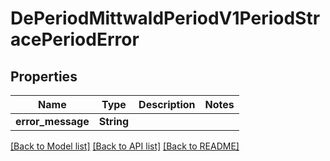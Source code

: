 # DePeriodMittwaldPeriodV1PeriodStracePeriodError

## Properties

Name | Type | Description | Notes
------------ | ------------- | ------------- | -------------
**error_message** | **String** |  | 

[[Back to Model list]](../README.md#documentation-for-models) [[Back to API list]](../README.md#documentation-for-api-endpoints) [[Back to README]](../README.md)


